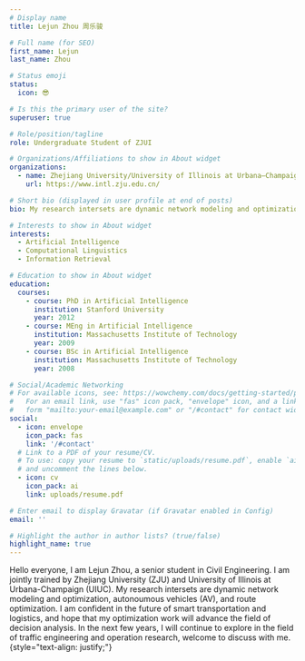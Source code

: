 ```yaml
---
# Display name
title: Lejun Zhou 周乐骏

# Full name (for SEO)
first_name: Lejun
last_name: Zhou

# Status emoji
status:
  icon: 😎

# Is this the primary user of the site?
superuser: true

# Role/position/tagline
role: Undergraduate Student of ZJUI

# Organizations/Affiliations to show in About widget
organizations:
  - name: Zhejiang University/University of Illinois at Urbana–Champaign Institute
    url: https://www.intl.zju.edu.cn/

# Short bio (displayed in user profile at end of posts)
bio: My research intersets are dynamic network modeling and optimization, autonoumous vehicles (AV), and route optimization.

# Interests to show in About widget
interests:
  - Artificial Intelligence
  - Computational Linguistics
  - Information Retrieval

# Education to show in About widget
education:
  courses:
    - course: PhD in Artificial Intelligence
      institution: Stanford University
      year: 2012
    - course: MEng in Artificial Intelligence
      institution: Massachusetts Institute of Technology
      year: 2009
    - course: BSc in Artificial Intelligence
      institution: Massachusetts Institute of Technology
      year: 2008

# Social/Academic Networking
# For available icons, see: https://wowchemy.com/docs/getting-started/page-builder/#icons
#   For an email link, use "fas" icon pack, "envelope" icon, and a link in the
#   form "mailto:your-email@example.com" or "/#contact" for contact widget.
social:
  - icon: envelope
    icon_pack: fas
    link: '/#contact'
  # Link to a PDF of your resume/CV.
  # To use: copy your resume to `static/uploads/resume.pdf`, enable `ai` icons in `params.yaml`,
  # and uncomment the lines below.
  - icon: cv
    icon_pack: ai
    link: uploads/resume.pdf

# Enter email to display Gravatar (if Gravatar enabled in Config)
email: ''

# Highlight the author in author lists? (true/false)
highlight_name: true
---
```


Hello everyone, I am Lejun Zhou, a senior student in Civil Engineering. I am jointly trained by Zhejiang University (ZJU) and University of Illinois at Urbana-Champaign (UIUC). My research intersets are dynamic network modeling and optimization, autonoumous vehicles (AV), and route optimization. I am confident in the future of smart transportation and logistics, and hope that my optimization work will advance the field of decision analysis. In the next few years, I will continue to explore in the field of traffic engineering and operation research, welcome to discuss with me.
{style="text-align: justify;"}
